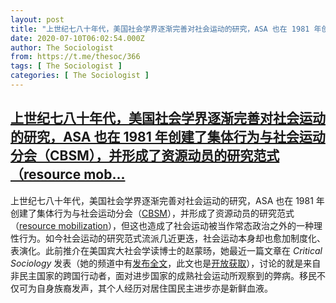 ```yaml
---
layout: post
title: "上世纪七八十年代，美国社会学界逐渐完善对社会运动的研究，ASA 也在 1981 年创建了集体行为与社会运动分会（CBSM），并形成了资源动员的研究范式（resource mob"
date: 2020-07-10T06:02:54.000Z
author: The Sociologist
from: https://t.me/thesoc/366
tags: [ The Sociologist ]
categories: [ The Sociologist ]
---
```

<!--1594360974000-->
[上世纪七八十年代，美国社会学界逐渐完善对社会运动的研究，ASA 也在 1981 年创建了集体行为与社会运动分会（CBSM），并形成了资源动员的研究范式（resource mob...](https://t.me/thesoc/366)
------

<div>
<p>上世纪七八十年代，美国社会学界逐渐完善对社会运动的研究，ASA 也在 1981 年创建了集体行为与社会运动分会（<a href="https://www.asanet.org/asa-communities/sections/collective-behavior-and-social-movements" target="_blank" rel="noopener" onclick="return confirm('Open this link?\n\n'+this.href);">CBSM</a>），并形成了资源动员的研究范式（<a href="https://en.wikipedia.org/wiki/Resource_mobilization" target="_blank" rel="noopener" onclick="return confirm('Open this link?\n\n'+this.href);">resource mobilization</a>），但这也造成了社会运动被当作常态政治之外的一种理性行为。如今社会运动的研究范式流派几近更迭，社会运动本身却也愈加制度化、表演化。此前推介在美国宾大社会学读博士的赵蒙旸，她最近一篇文章在 <i>Critical Sociology</i> 发表（她的频道中有<a href="https://t.me/gravitysworm/33" target="_blank" rel="noopener" onclick="return confirm('Open this link?\n\n'+this.href);">发布全文</a>，此文也是<a href="https://journals.sagepub.com/eprint/PT5WQDCES5YCPC8QGR4A/full" target="_blank" rel="noopener" onclick="return confirm('Open this link?\n\n'+this.href);">开放获取</a>），讨论的就是来自非民主国家的跨国行动者，面对进步国家的成熟社会运动所观察到的弊病。移民不仅可为自身族裔发声，其个人经历对居住国民主进步亦是新鲜血液。</p>
</div>
